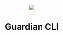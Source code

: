 <p align="center">
 <img align="center" src="https://api.iconify.design/game-icons:angel-outfit.svg" />
 <h1 align="center">
 Guardian CLI
 </h1>
</p>